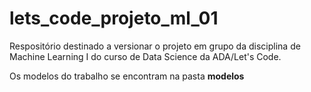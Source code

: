# lets_code_projeto_ml_01
Respositório destinado a versionar o projeto em grupo da disciplina de Machine Learning I do curso de Data Science da ADA/Let's Code.

Os modelos do trabalho se encontram na pasta **modelos**
